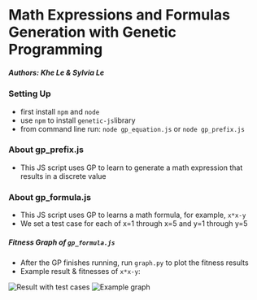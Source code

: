 # Math Expressions and Formulas Generation with Genetic Programming

##### Authors: Khe Le & Sylvia Le

### Setting Up
- first install `npm` and `node`
- use `npm` to install `genetic-js`library
- from command line run: `node gp_equation.js` or `node gp_prefix.js`

### About gp_prefix.js
- This JS script uses GP to learn to generate a math expression that results in a discrete value

### About gp_formula.js
- This JS script uses GP to learns a math formula, for example, `x*x-y`
- We set a test case for each of x=1 through x=5 and y=1 through y=5

##### Fitness Graph of `gp_formula.js`
- After the GP finishes running, run `graph.py` to plot the fitness results
- Example result & fitnesses of `x*x-y`:

![Result with test cases](https://drive.google.com/uc?id=1vxIIYMw6lt3GMrLDoORzWeCw3xBv3gKq)
![Example graph](https://drive.google.com/uc?id=1BvKM-nvo7lMcCrtyDWOklawMKcSmsBHp)